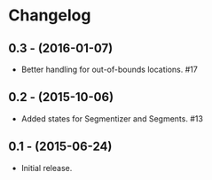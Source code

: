 Changelog
=========


0.3 - (2016-01-07)
------------------

- Better handling for out-of-bounds locations.  #17


0.2 - (2015-10-06)
------------------

- Added states for Segmentizer and Segments.  #13


0.1 - (2015-06-24)
------------------

- Initial release.
